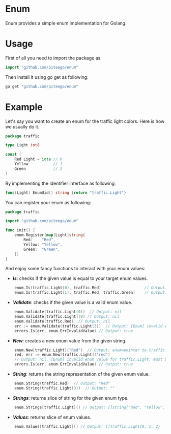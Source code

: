 # Enum

Enum provides a simple enum implementation for Golang.

# Usage

First of all you need to import the package as

```go
import "github.com/piteego/enum"
```
Then install it using go get as following:
```bash
go get "github.com/piteego/enum"
```

# Example

Let's say you want to create an enum for the traffic light colors.
Here is how we usually do it.

```go
package traffic

type Light int8

const (
	Red Light = iota // 0
	Yellow           // 1
	Green            // 2
)
```
By implementing the identifier interface as following:

```go
func(Light) EnumUid() string {return "traffic.Light"}
```
You can register your enum as following:

```go
package traffic

import "github.com/piteego/enum"

func init() {
    enum.Register(map[Light]string{
        Red:    "Red",
        Yellow: "Yellow",
        Green:  "Green",
    })
}
```

And enjoy some fancy functions to interact with your enum values:

- ***Is***: checks if the given value is equal to your target enum values.

```go
    enum.Is(traffic.Light(0), traffic.Red)                   // Output: true
    enum.Is(traffic.Light(1), traffic.Red, traffic.Green)    // Output: false
```

- ***Validate***: checks if the given value is a valid enum value.

```go
    enum.Validate(traffic.Light(0))  // Output: nil
	enum.Validate[traffic.Light](0) // Output: nil
    enum.Validate(traffic.Red)  // Output: nil
	err := enum.Validate(traffic.Light(3))  // Output: [Enum] invalid enum value for traffic.Light: must be one of [0,1,2], got 3 
	errors.Is(err, enum.ErrInvalidValue) // Output: true
```

- ***New***: creates a new enum value from the given string.

```go
    enum.New[traffic.Light]("Red")  // Output: enum=pointer to traffic.Red, err= nil 
	red, err := enum.New[traffic.Light]("red") 
	// Output: nil, [Enum] invalid enum value for traffic.Light: must be one of [Red,Yellow,Green], got red
	errors.Is(err, enum.ErrInvalidValue) // Output: true
```

- ***String***: returns the string representation of the given enum value.

```go
    enum.String(traffic.Red)  // Output: "Red"
	enum.String(traffic.Light(3))  // Output: ""
```

- ***Strings***: returns slice of string for the given enum type.

```go
    enum.Strings[traffic.Light]() // Output: []string{"Red", "Yellow", "Green"}
```

- ***Values***: returns slice of enum values.

```go
    enum.Values[traffic.Light]() // Output: []traffic.Light{0, 1, 2}
```